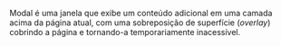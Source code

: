 Modal é uma janela que exibe um conteúdo adicional em uma camada acima da página atual, com uma sobreposição de superfície (*overlay*) cobrindo a página e tornando-a temporariamente inacessível.
